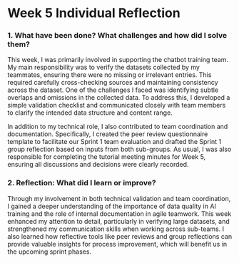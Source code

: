 # Week 5 Individual Reflection

### 1. What have been done? What challenges and how did I solve them?

This week, I was primarily involved in supporting the chatbot training team. My main responsibility was to verify the datasets collected by my teammates, ensuring there were no missing or irrelevant entries. This required carefully cross-checking sources and maintaining consistency across the dataset. One of the challenges I faced was identifying subtle overlaps and omissions in the collected data. To address this, I developed a simple validation checklist and communicated closely with team members to clarify the intended data structure and content range.

In addition to my technical role, I also contributed to team coordination and documentation. Specifically, I created the peer review questionnaire template to facilitate our Sprint 1 team evaluation and drafted the Sprint 1 group reflection based on inputs from both sub-groups. As usual, I was also responsible for completing the tutorial meeting minutes for Week 5, ensuring all discussions and decisions were clearly recorded.

### 2. Reflection: What did I learn or improve?

Through my involvement in both technical validation and team coordination, I gained a deeper understanding of the importance of data quality in AI training and the role of internal documentation in agile teamwork. This week enhanced my attention to detail, particularly in verifying large datasets, and strengthened my communication skills when working across sub-teams. I also learned how reflective tools like peer reviews and group reflections can provide valuable insights for process improvement, which will benefit us in the upcoming sprint phases.